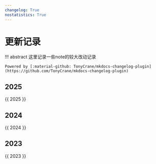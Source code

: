 ```yaml
---
changelog: True
nostatistics: True
---
```


# 更新记录

!!! abstract
    这里记录一些note的较大改动记录

    Powered by [:material-github: TonyCrane/mkdocs-changelog-plugin](https://github.com/TonyCrane/mkdocs-changelog-plugin)

<style>
.md-typeset h2 {
    margin-top: 0em;
}
</style>

## 2025

{{ 2025 }}

## 2024

{{ 2024 }}

## 2023

{{ 2023 }}